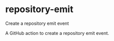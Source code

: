 # repository-emit
Create a repository emit event

A GitHub action to create a repository emit event.
